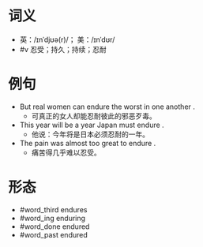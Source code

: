 # 词义
- 英：/ɪnˈdjʊə(r)/； 美：/ɪnˈdʊr/
- #v 忍受；持久；持续；忍耐
# 例句
- But real women can endure the worst in one another .
	- 可真正的女人却能忍耐彼此的邪恶歹毒。
- This year will be a year Japan must endure .
	- 他说：今年将是日本必须忍耐的一年。
- The pain was almost too great to endure .
	- 痛苦得几乎难以忍受。
# 形态
- #word_third endures
- #word_ing enduring
- #word_done endured
- #word_past endured
